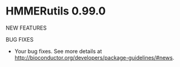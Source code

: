 # HMMERutils 0.99.0

NEW FEATURES

BUG FIXES

* Your bug fixes. See more details at
<http://bioconductor.org/developers/package-guidelines/#news>.
